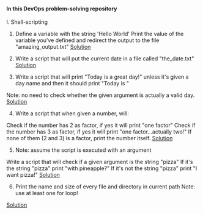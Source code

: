 #### In this DevOps problem-solving repository

I. Shell-scripting

1. Define a variable with the string 'Hello World'
Print the value of the variable you've defined and redirect the output to the file "amazing_output.txt"
[Solution](https://github.com/Antoshik143/21_ex_for_devops/blob/main/shell-scripts/scripts/1.sh)

2. Write a script that will put the current date in a file called "the_date.txt"
[Solution](https://github.com/Antoshik143/21_ex_for_devops/blob/main/shell-scripts/scripts/2.sh)

3. Write a script that will print "Today is a great day!" unless it's given a day name and then it should print "Today is "

Note: no need to check whether the given argument is actually a valid day.
[Solution](https://github.com/Antoshik143/21_ex_for_devops/blob/main/shell-scripts/scripts/3.sh)

4. Write a script that when given a number, will:

Check if the number has 2 as factor, if yes it will print "one factor"
Check if the number has 3 as factor, if yes it will print "one factor...actually two!"
If none of them (2 and 3) is a factor, print the number itself.
[Solution](https://github.com/Antoshik143/21_ex_for_devops/blob/main/shell-scripts/scripts/4.sh)

5. Note: assume the script is executed with an argument

Write a script that will check if a given argument is the string "pizza"
If it's the string "pizza" print "with pineapple?"
If it's not the string "pizza" print "I want pizza!"
[Solution](https://github.com/Antoshik143/21_ex_for_devops/blob/main/shell-scripts/scripts/5.sh)

6. Print the name and size of every file and directory in current path
Note: use at least one for loop!

[Solution](https://github.com/Antoshik143/21_ex_for_devops/blob/main/shell-scripts/scripts/6.sh)